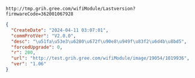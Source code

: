 `http://tmp.grih.gree.com/wifiModule/Lastversion?firmwareCode=362001067928`

```json
{
  "CreateDate": "2024-04-11 03:07:01",
  "commProtVer": "V2.0.0",
  "desc": "\u51fa\u53e3\u6280\u672f\u90e8\u949f\u83f2\u6d4b\u8bd5",
  "forcedUpgrade": 0,
  "r": 200,
  "url": "http://test.grih.gree.com/wifiModule/image/19054/1019936",
  "ver": "1.06"
}
```
